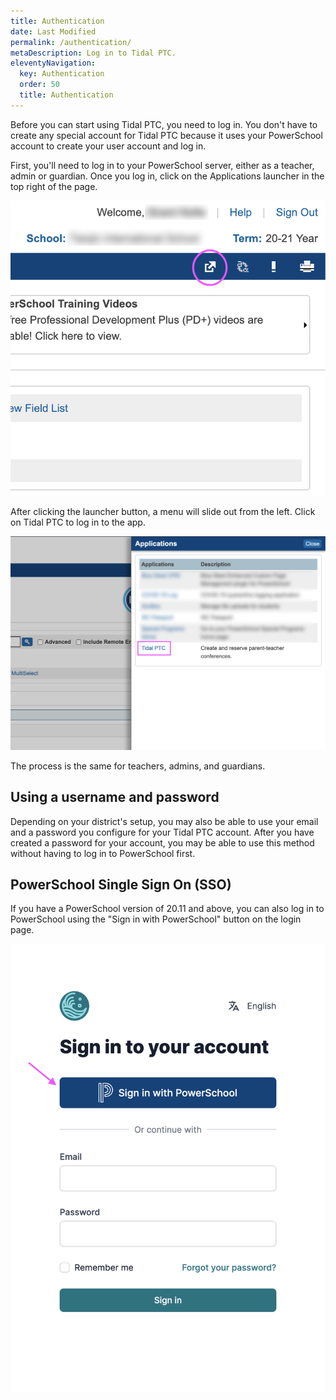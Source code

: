 ```yaml
---
title: Authentication
date: Last Modified
permalink: /authentication/
metaDescription: Log in to Tidal PTC.
eleventyNavigation:
  key: Authentication
  order: 50
  title: Authentication
---
```


Before you can start using Tidal PTC, you need to log in. You don't have to create any special account for Tidal PTC because it uses your PowerSchool account to create your user account and log in.

First, you'll need to log in to your PowerSchool server, either as a teacher, admin or guardian. Once you log in, click on the Applications launcher in the top right of the page.

![PowerSchool application launcher](/content/images/application-launcher-button.png)

After clicking the launcher button, a menu will slide out from the left. Click on Tidal PTC to log in to the app.

![Click on Tidal PTC to log in](/content/images/application-launcher.png)

The process is the same for teachers, admins, and guardians.

## Using a username and password

Depending on your district's setup, you may also be able to use your email and a password you configure for your Tidal PTC account. After you have created a password for your account, you may be able to use this method without having to log in to PowerSchool first.

## PowerSchool Single Sign On (SSO)

If you have a PowerSchool version of 20.11 and above, you can also log in to PowerSchool using the "Sign in with PowerSchool" button on the login page.

![PowerSchool single sign on](/content/images/login-sso.png)